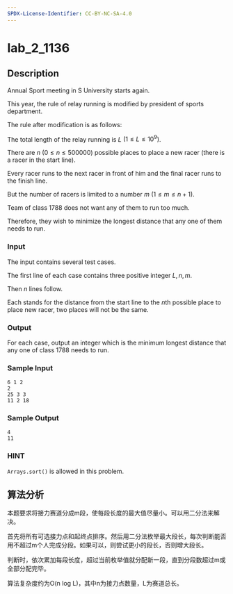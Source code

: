 ```yaml
---
SPDX-License-Identifier: CC-BY-NC-SA-4.0
---
```


# lab_2_1136

## Description

Annual Sport meeting in S University starts again.

This year, the rule of relay running is modified by president of sports department.

The rule after modification is as follows:

The total length of the relay running is $L$ $(1 \leq L \leq 10^9)$.

There are $n$ $(0 \leq n \leq 500000)$ possible places to place a new racer (there is a racer in the start line).

Every racer runs to the next racer in front of him and the final racer runs to the finish line.

But the number of racers is limited to a number $m$ $(1 \leq m \leq n+1)$.

Team of class 1788 does not want any of them to run too much.

Therefore, they wish to minimize the longest distance that any one of them needs to run.

### Input

The input contains several test cases.

The first line of each case contains three positive integer $L, n, m$.

Then $n$ lines follow.

Each stands for the distance from the start line to the $n$th possible place to place new racer, two places will not be the same.

### Output

For each case, output an integer which is the minimum longest distance that any one of class 1788 needs to run.

### Sample Input

``` log
6 1 2
2
25 3 3
11 2 18
```

### Sample Output

``` log
4
11
```

### HINT

`Arrays.sort()` is allowed in this problem.

## 算法分析

本题要求将接力赛道分成m段，使每段长度的最大值尽量小。可以用二分法来解决。

首先将所有可选接力点和起终点排序。然后用二分法枚举最大段长，每次判断能否用不超过m个人完成分段。如果可以，则尝试更小的段长，否则增大段长。

判断时，依次累加每段长度，超过当前枚举值就分配新一段，直到分段数超过m或全部分配完毕。

算法复杂度约为O(n log L)，其中n为接力点数量，L为赛道总长。
